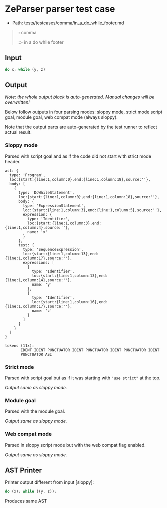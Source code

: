 # ZeParser parser test case

- Path: tests/testcases/comma/in_a_do_while_footer.md

> :: comma
>
> ::> in a do while footer

## Input

`````js
do x; while (y, z)
`````

## Output

_Note: the whole output block is auto-generated. Manual changes will be overwritten!_

Below follow outputs in four parsing modes: sloppy mode, strict mode script goal, module goal, web compat mode (always sloppy).

Note that the output parts are auto-generated by the test runner to reflect actual result.

### Sloppy mode

Parsed with script goal and as if the code did not start with strict mode header.

`````
ast: {
  type: 'Program',
  loc:{start:{line:1,column:0},end:{line:1,column:18},source:''},
  body: [
    {
      type: 'DoWhileStatement',
      loc:{start:{line:1,column:0},end:{line:1,column:18},source:''},
      body: {
        type: 'ExpressionStatement',
        loc:{start:{line:1,column:3},end:{line:1,column:5},source:''},
        expression: {
          type: 'Identifier',
          loc:{start:{line:1,column:3},end:{line:1,column:4},source:''},
          name: 'x'
        }
      },
      test: {
        type: 'SequenceExpression',
        loc:{start:{line:1,column:13},end:{line:1,column:17},source:''},
        expressions: [
          {
            type: 'Identifier',
            loc:{start:{line:1,column:13},end:{line:1,column:14},source:''},
            name: 'y'
          },
          {
            type: 'Identifier',
            loc:{start:{line:1,column:16},end:{line:1,column:17},source:''},
            name: 'z'
          }
        ]
      }
    }
  ]
}

tokens (11x):
       IDENT IDENT PUNCTUATOR IDENT PUNCTUATOR IDENT PUNCTUATOR IDENT
       PUNCTUATOR ASI
`````

### Strict mode

Parsed with script goal but as if it was starting with `"use strict"` at the top.

_Output same as sloppy mode._

### Module goal

Parsed with the module goal.

_Output same as sloppy mode._

### Web compat mode

Parsed in sloppy script mode but with the web compat flag enabled.

_Output same as sloppy mode._

## AST Printer

Printer output different from input [sloppy]:

````js
do (x); while ((y, z));
````

Produces same AST
